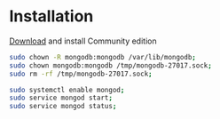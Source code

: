 # Installation

[Download](https://www.mongodb.com/try/download/community) and install Community edition

```bash
sudo chown -R mongodb:mongodb /var/lib/mongodb;
sudo chown mongodb:mongodb /tmp/mongodb-27017.sock;
sudo rm -rf /tmp/mongodb-27017.sock;

sudo systemctl enable mongod;
sudo service mongod start;
sudo service mongod status;
```

